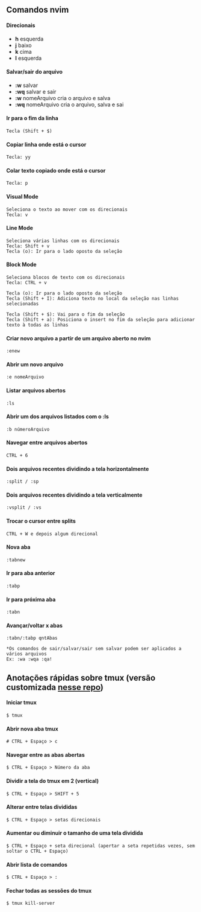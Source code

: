 ## Comandos nvim

#### Direcionais
- **h** esquerda
- **j** baixo
- **k** cima
- **l** esquerda

#### Salvar/sair do arquivo
- **:w** salvar
- **:wq** salvar e sair
- **:w** nomeArquivo cria o arquivo e salva
- **:wq** nomeArquivo cria o arquivo, salva e sai

#### Ir para o fim da linha
    Tecla (Shift + $)

#### Copiar linha onde está o cursor 
    Tecla: yy
    
#### Colar texto copiado onde está o cursor
    Tecla: p

#### Visual Mode 
    Seleciona o texto ao mover com os direcionais
    Tecla: v
    
#### Line Mode
    Seleciona várias linhas com os direcionais
    Tecla: Shift + v
    Tecla (o): Ir para o lado oposto da seleção

#### Block Mode
    Seleciona blocos de texto com os direcionais
    Tecla: CTRL + v
    
    Tecla (o): Ir para o lado oposto da seleção
    Tecla (Shift + I): Adiciona texto no local da seleção nas linhas selecionadas
    
    Tecla (Shift + $): Vai para o fim da seleção
    Tecla (Shift + a): Posiciona o insert no fim da seleção para adicionar texto à todas as linhas
    
#### Criar novo arquivo a partir de um arquivo aberto no nvim
    :enew
    
#### Abrir um novo arquivo
    :e nomeArquivo
    
#### Listar arquivos abertos
    :ls
    
#### Abrir um dos arquivos listados com o :ls
    :b númeroArquivo
    
#### Navegar entre arquivos abertos
    CTRL + 6
        
    
#### Dois arquivos recentes dividindo a tela horizontalmente
    :split / :sp   
    
#### Dois arquivos recentes dividindo a tela verticalmente
    :vsplit / :vs   
    

#### Trocar o cursor entre splits
    CTRL + W e depois algum direcional
    
    
#### Nova aba
    :tabnew
 
#### Ir para aba anterior
    :tabp
    
#### Ir para próxima aba
    :tabn

#### Avançar/voltar x abas
    :tabn/:tabp qntAbas
    
    *Os comandos de sair/salvar/sair sem salvar podem ser aplicados a vários arquivos
    Ex: :wa :wqa :qa!
    
   
## Anotações rápidas sobre tmux (versão customizada [nesse repo](https://github.com/antonioanerao/dotfiles))

#### Iniciar tmux

    $ tmux
    
#### Abrir nova aba tmux

    # CTRL + Espaço > c
    
#### Navegar entre as abas abertas

    $ CTRL + Espaço > Número da aba
    
    
#### Dividir a tela do tmux em 2 (vertical)

    $ CTRL + Espaço > SHIFT + 5
    
#### Alterar entre telas divididas

    $ CTRL + Espaço > setas direcionais 
    
#### Aumentar ou diminuir o tamanho de uma tela dividida

    $ CTRL + Espaço + seta direcional (apertar a seta repetidas vezes, sem soltar o CTRL + Espaço)
    
#### Abrir lista de comandos

    $ CTRL + Espaço > :
    
#### Fechar todas as sessões do tmux

    $ tmux kill-server
